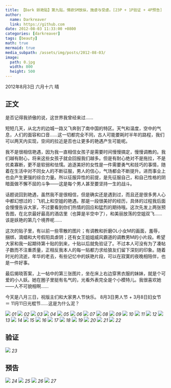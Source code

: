 ```yaml
---
title: 【Dark 妖艳贴】第九贴，情欲SM放纵，施虐与受虐。[23P + 1P验证 + 4P预告]
author:
  name: Darkreaver
  link: https://github.com
date: 2012-08-03 11:33:00 +0800
categories: [darkreaver]
tags: [beauty]
math: true
mermaid: true
media_subpath: /assets/img/posts/2012-08-03/
image:
  path: 0.jpg
  width: 800
  height: 500
---
```


2012年8月3日  六月十六  晴

## 正文

是否记得我骄傲的说，这世界我曾经来过……

短短几天，从北方的边城一路又飞奔到了南中国的特区。天气和温度，空中的气息，人们的面容和口音……这一切都完全不同，古人可能要耗时半年的路程，我们可以两天内实现，空间的拉近是否也让更多的艳遇产生可能呢。

我不是很相信艳遇，因为我一直相信女孩子是需要时间慢慢搞定，慢慢调教的。我们越有耐心，将来这些女孩子就会回报我们越多。但是有耐心绝对不是拖拉，不是优柔寡断，更不是软弱和怯懦。追逐美好的女性是一件需要勇气和技巧的事情，随着在生活中对不同女人的不断征服，男人的信心，气场都会不断提升。进而事业上也会产生更强的综合力量。所以征服异性的前提，是先征服自己，和自己性格的阴暗面做不懈不屈的斗争——这是每个男人甚至要坚持一生的战斗。

话题说回到艳遇，虽然我不是很相信，但是确实还是遇到过，而且还是很多男人心中都幻想过的：飞机上和空姐的艳遇。那是一段很美好的经历，具体的过程我后面会慢慢告诉大家，不过要看到你们热情的回应和猛烈的期待哦。这次先发上两张预告图，在北京最好最高的酒店里（也算是半空中了），和美丽放荡的空姐双飞……该是妖艳的第几个境界呢……

这次的贴子里，有以前一些零散的图片；有调教和折磨OL小女M的画面，羞辱，捆绑，滴蜡和大号假阳具虐阴；还有女王姐姐威风霸道的调教男M的小片段。希望大家和我一起期待第十贴的到来，十贴以后就免验证了。不过本人可没有为了凑帖子数而不注重质量，正相反我本人的每一贴都力求给狼友们留下深刻的印象。随着时光的流逝，年华的老去，有些记忆中的妖艳片段，可以在寂寞的夜晚相陪伴，也是一件好事。

最后揭晓答案，上一帖中的第三张图片，坐在床上右边穿黑衣服的妹妹，就是个可爱的小人妖。她在圈子里挺有名气的，光看外表完全是个小模特儿。我很喜欢她——人不可貌相啊……

今天是八月三日，祝版主们和大家男人节快乐。
8月3日男人节 + 3月8日妇女节 ＝ 11月11日光棍节……这是为什么泥？

![](1.jpg)
_01_
![](2.jpg)
_02_
![](3.jpg)
_03_
![](4.jpg)
_04_
![](5.jpg)
_05_
![](6.jpg)
_06_
![](7.jpg)
_07_
![](8.jpg)
_08_
![](9.jpg)
_09_
![](10.jpg)
_10_
![](11.jpg)
_11_
![](12.jpg)
_12_
![](13.jpg)
_13_
![](14.jpg)
_14_
![](15.jpg)
_15_
![](16.jpg)
_16_
![](17.jpg)
_17_
![](18.jpg)
_18_
![](19.jpg)
_19_
![](20.jpg)
_20_
![](21.jpg)
_21_
![](22.jpg)
_22_

## 验证

![](23.jpg)
_23_

## 预告
![](24.jpg)
_24_
![](25.jpg)
_25_
![](26.jpg)
_26_
![](27.jpg)
_27_